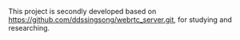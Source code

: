 This project is secondly developed based on https://github.com/ddssingsong/webrtc_server.git, for studying and researching.
